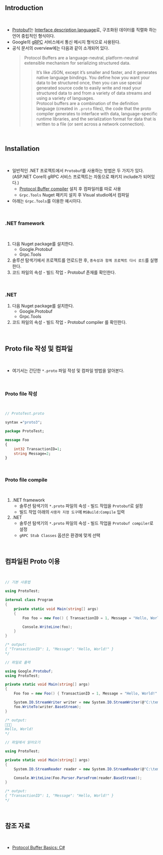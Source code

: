 ## Introduction

<br>

- [Protobuf](https://protobuf.dev/overview/)는 [Interface description language](https://en.wikipedia.org/wiki/Interface_description_language)로, 구조화된 데이터를 직렬화 하는 언어 중립적인 형식이다.
- Google의 [gRPC](https://ko.wikipedia.org/wiki/GRPC) 서비스에서 통신 메시지 형식으로 사용된다.
- 공식 문서의 overview에는 다음과 같이 소개되어 있다.
    > Protocol Buffers are a language-neutral, platform-neutral extensible mechanism for serializing structured data.
    >> It’s like JSON, except it’s smaller and faster, and it generates native language bindings. You define how you want your data to be structured once, then you can use special generated source code to easily write and read your structured data to and from a variety of data streams and using a variety of languages.<br>
    Protocol buffers are a combination of the definition language (created in `.proto` files), the code that the proto compiler generates to interface with data, language-specific runtime libraries, and the serialization format for data that is written to a file (or sent across a network connection).

<br>

## Installation

<br>

- 일반적인 .NET 프로젝트에서 `Protobuf`를 사용하는 방법은 두 가지가 있다. (ASP.NET Core의 gRPC 서비스 프로젝트는 자동으로 패키지 include가 되어있다.)
    - [Protocol Buffer compiler](https://protobuf.dev/downloads/) 설치 후 컴파일러를 따로 사용
    - `Grpc.Tools` Nuget 패키지 설치 후 Visual studio에서 컴파일
- 아래는 `Grpc.Tools`를 이용한 예시이다.

<br>

### .NET framework

<br>

1. 다음 Nuget package를 설치한다.
    - Google.Protobuf
    - Grpc.Tools
2. 솔루션 탐색기에서 프로젝트를 언로드한 후, `종속성과 함께 프로젝트 다시 로드`를 실행한다.
3. 코드 파일의 속성 - 빌드 작업 - Protobuf 존재를 확인한다.

<br>

### .NET

1. 다음 Nuget package를 설치한다.
    - Google.Protobuf
    - Grpc.Tools
2. 코드 파일의 속성 - 빌드 작업 - Protobuf compiler 를 확인한다.

<br>

## Proto file 작성 및 컴파일

<br>

- 여기서는 간단한 `*.proto` 파일 작성 및 컴파일 방법을 알아본다.

<br>

### Proto file 작성

<br>

```protobuf
// ProtoTest.proto

syntax ="proto3";

package ProtoTest;

message Foo
{
	int32 TransactionID=1;
	string Message=2;
}
```

<br>

### Proto file compile

<br>

1. .NET framework
    - 솔루션 탐색기의 `*.proto` 파일의 속성 - 빌드 작업을 `Protobuf`로 설정
    - 빌드 작업 아래의 `사용자 지정 도구`에 `MSBuild:Compile` 입력
2. .NET
    - 솔루션 탐색기의 `*.proto` 파일의 속성 - 빌드 작업을 `Protobuf compiler`로 설정
    - `gRPC Stub Classes` 옵션은 환경에 맞게 선택

<br>

## 컴파일된 Proto 이용

<br>

```cs
// 기본 사용법

using ProtoTest;

internal class Program
{
    private static void Main(string[] args)
    {
        Foo foo = new Foo() { TransactionID = 1, Message = "Hello, World!" };

        Console.WriteLine(foo);
    }
}

/* output:
{ "TransactionID": 1, "Message": "Hello, World!" }
*/
```

```cs
// 파일로 출력

using Google.Protobuf;
using ProtoTest;

private static void Main(string[] args)
{
    Foo foo = new Foo() { TransactionID = 1, Message = "Hello, World!" };

    System.IO.StreamWriter writer = new System.IO.StreamWriter(@"C:\temp\ProtoTest.txt");
    foo.WriteTo(writer.BaseStream);
}

/* output:

Hello, World!
*/
```

```cs
// 파일에서 읽어오기

using ProtoTest;

private static void Main(string[] args)
{
    System.IO.StreamReader reader = new System.IO.StreamReader(@"C:\temp\ProtoTest.txt");

    Console.WriteLine(Foo.Parser.ParseFrom(reader.BaseStream));
}

/* output:
{ "TransactionID": 1, "Message": "Hello, World!" }
*/
```

<br>

## 참조 자료

<br>

- [Protocol Buffer Basics: C#](https://protobuf.dev/getting-started/csharptutorial/)